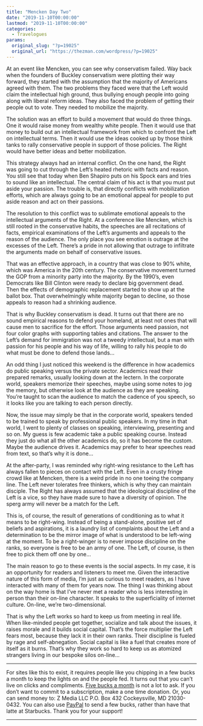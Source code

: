```yaml
---
title: "Mencken Day Two"
date: "2019-11-10T00:00:00"
lastmod: "2019-11-10T00:00:00"
categories:
  - Travelogues
params:
  original_slug: "?p=19025"
  original_url: "https://thezman.com/wordpress/?p=19025"
---
```


At an event like Mencken, you can see why conservatism failed. Way back
when the founders of Buckley conservatism were plotting their way
forward, they started with the assumption that the majority of Americans
agreed with them. The two problems they faced were that the Left would
claim the intellectual high ground, thus bullying enough people into
going along with liberal reform ideas. They also faced the problem of
getting their people out to vote. They needed to mobilize the majority.

The solution was an effort to build a movement that would do three
things. One it would raise money from wealthy white people. Then it
would use that money to build out an intellectual framework from which
to confront the Left on intellectual terms. Then it would use the ideas
cooked up by those think tanks to rally conservative people in support
of those policies. The Right would have better ideas and better
mobilization.

This strategy always had an internal conflict. On the one hand, the
Right was going to cut through the Left’s heated rhetoric with facts and
reason. You still see that today when Ben Shapiro puts on his Spock ears
and tries to sound like an intellectual. The central claim of his act is
that you must put aside your passion. The trouble is, that directly
conflicts with mobilization efforts, which are always going to be an
emotional appeal for people to put aside reason and act on their
passions.

The resolution to this conflict was to sublimate emotional appeals to
the intellectual arguments of the Right. At a conference like Mencken,
which is still rooted in the conservative habits, the speeches are all
recitations of facts, empirical examinations of the Left’s arguments and
appeals to the reason of the audience. The only place you see emotion is
outrage at the excesses of the Left. There’s a pride in not allowing
that outrage to infiltrate the arguments made on behalf of conservative
issues.

That was an effective approach, in a country that was close to 90%
white, which was America in the 20th century. The conservative movement
turned the GOP from a minority party into the majority. By the 1990’s,
even Democrats like Bill Clinton were ready to declare big government
dead. Then the effects of demographic replacement started to show up at
the ballot box. That overwhelmingly white majority began to decline, so
those appeals to reason had a shrinking audience.

That is why Buckley conservatism is dead. It turns out that there are no
sound empirical reasons to defend your homeland, at least not ones that
will cause men to sacrifice for the effort. Those arguments need
passion, not four color graphs with supporting tables and citations. The
answer to the Left’s demand for immigration was not a tweedy
intellectual, but a man with passion for his people and his way of life,
willing to rally his people to do what must be done to defend those
lands…

An odd thing I just noticed this weekend is the difference in how
academics do public speaking versus the private sector. Academics read
their prepared remarks, usually looking down at the lectern. In the
corporate world, speakers memorize their speeches, maybe using some
notes to jog the memory, but otherwise look at the audience as they are
speaking. You’re taught to scan the audience to match the cadence of you
speech, so it looks like you are talking to each person directly.

Now, the issue may simply be that in the corporate world, speakers
tended to be trained to speak by professional public speakers. In my
time in that world, I went to plenty of classes on speaking,
interviewing, presenting and so on. My guess is few academic take a
public speaking course. Instead they just do what all the other
academics do, so it has become the custom. Maybe the audience drives it.
Academics may prefer to hear speeches read from text, so that’s why it
is done…

At the after-party, I was reminded why right-wing resistance to the Left
has always fallen to pieces on contact with the Left. Even in a crusty
fringe crowd like at Mencken, there is a weird pride in no one toeing
the company line. The Left never tolerates free thinkers, which is why
they can maintain disciple. The Right has always assumed that the
ideological discipline of the Left is a vice, so they have made sure to
have a diversity of opinion. The sperg army will never be a match for
the Left.

This is, of course, the result of generations of conditioning as to what
it means to be right-wing. Instead of being a stand-alone, positive set
of beliefs and aspirations, it is a laundry list of complaints about the
Left and a determination to be the mirror image of what is understood to
be left-wing at the moment. To be a right-winger is to never impose
discipline on the ranks, so everyone is free to be an army of one. The
Left, of course, is then free to pick them off one by one…

The main reason to go to these events is the social aspects. In my case,
it is an opportunity for readers and listeners to meet me. Given the
interactive nature of this form of media, I’m just as curious to meet
readers, as I have interacted with many of them for years now. The thing
I was thinking about on the way home is that I’ve never met a reader who
is less interesting in person than their on-line character. It speaks to
the superficiality of internet culture. On-line, we’re two-dimensional.

That is why the Left works so hard to keep us from meeting in real life.
When like-minded people get together, socialize and talk about the
issues, it raises morale and it builds social capital. That’s the force
multiplier the Left fears most, because they lack it in their own ranks.
Their discipline is fueled by rage and self-abnegation. Social capital
is like a fuel that creates more of itself as it burns. That’s why they
work so hard to keep us as atomized strangers living in our bespoke
silos on-line…

------------------------------------------------------------------------

For sites like this to exist, it requires people like you chipping in a
few bucks a month to keep the lights on and the people fed. It turns out
that you can’t live on clicks and compliments.
<a href="https://www.subscribestar.com/the-z-blog"
rel="noopener noreferrer" target="_blank">Five bucks a month</a> is not
a lot to ask. If you don’t want to commit to a subscription, make a one
time donation. Or, you can send money to: Z Media LLC P.O. Box 432
Cockeysville, MD 21030-0432. You can also use <a
href="https://www.paypal.com/cgi-bin/webscr?cmd=_s-xclick&amp;hosted_button_id=UDAS2Q8JYA6CN&amp;source=url"
rel="noopener noreferrer" target="_blank">PayPal</a> to send a few
bucks, rather than have that latte at Starbucks. Thank you for your
support!

------------------------------------------------------------------------
